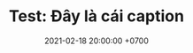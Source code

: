 ---
layout: post
title: "Test: Đây là cái caption"
date: 2021-02-18 20:00:00 +0700
series: lifelog
photo: 2021-02-18-2.JPG
---